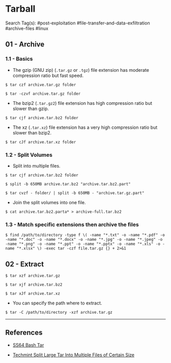 # Tarball

Search Tag(s): #post-exploitation #file-transfer-and-data-exfiltration #archive-files #linux

## 01 - Archive

### 1.1 - Basics

- The gzip (GNU zip) (`.tar.gz` or `.tgz`) file extension has moderate compression ratio but fast speed.

```
$ tar czf archive.tar.gz folder

$ tar -czvf archive.tar.gz folder
```

- The bzip2 (`.tar.gz2`) file extension has high compression ratio but slower than gzip.

```
$ tar cjf archive.tar.bz2 folder
```

- The xz (`.tar.xz`) file extension has a very high compression ratio but slower than bzip2.

```
$ tar cJf archive.tar.xz folder
```

### 1.2 - Split Volumes

- Split into multiple files.

```
$ tar cjf archive.tar.bz2 folder

$ split -b 650MB archive.tar.bz2 "archive.tar.bz2.part"

$ tar cvzf - folder/ | split -b 650MB - "archive.tar.gz.part"
```

- Join the split volumes into one file.

`$ cat archive.tar.bz2.parta* > archive-full.tar.bz2`

### 1.3 - Match specific extensions then archive the files

```
$ find /path/to/directory -type f \( -name "*.txt" -o -name "*.pdf" -o -name "*.doc" -o -name "*.docx" -o -name "*.jpg" -o -name "*.jpeg" -o -name "*.png" -o -name "*.ppt" -o -name "*.pptx" -o -name "*.xls" -o -name "*.xlsx" \) -exec tar -czf file.tar.gz {} + 2>&1
```

## 02 - Extract

```
$ tar xzf archive.tar.gz

$ tar xjf archive.tar.bz2

$ tar xJf archive.tar.xz
```

- You can specify the path where to extract.

`$ tar -C /path/to/directory -xzf archive.tar.gz`

---
## References

- [SS64 Bash Tar](https://ss64.com/bash/tar.html)

- [Techmint Split Large Tar Into Multiple Files of Certain Size](https://www.tecmint.com/split-large-tar-into-multiple-files-of-certain-size/)